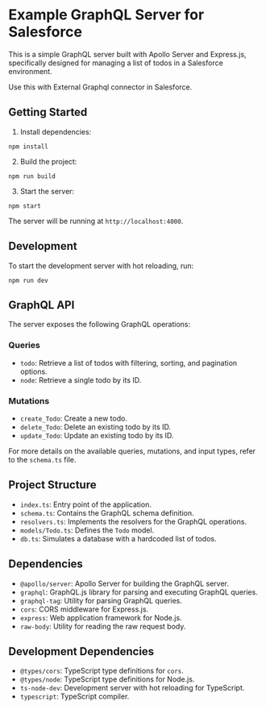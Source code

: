 # Example GraphQL Server for Salesforce

This is a simple GraphQL server built with Apollo Server and Express.js, specifically designed for managing a list of todos in a Salesforce environment.

Use this with External Graphql connector in Salesforce.


## Getting Started

1. Install dependencies:

```
npm install
```

2. Build the project:

```
npm run build
```

3. Start the server:

```
npm start
```

The server will be running at `http://localhost:4000`.

## Development

To start the development server with hot reloading, run:

```
npm run dev
```

## GraphQL API

The server exposes the following GraphQL operations:

### Queries

- `todo`: Retrieve a list of todos with filtering, sorting, and pagination options.
- `node`: Retrieve a single todo by its ID.

### Mutations

- `create_Todo`: Create a new todo.
- `delete_Todo`: Delete an existing todo by its ID.
- `update_Todo`: Update an existing todo by its ID.

For more details on the available queries, mutations, and input types, refer to the `schema.ts` file.

## Project Structure

- `index.ts`: Entry point of the application.
- `schema.ts`: Contains the GraphQL schema definition.
- `resolvers.ts`: Implements the resolvers for the GraphQL operations.
- `models/Todo.ts`: Defines the `Todo` model.
- `db.ts`: Simulates a database with a hardcoded list of todos.

## Dependencies

- `@apollo/server`: Apollo Server for building the GraphQL server.
- `graphql`: GraphQL.js library for parsing and executing GraphQL queries.
- `graphql-tag`: Utility for parsing GraphQL queries.
- `cors`: CORS middleware for Express.js.
- `express`: Web application framework for Node.js.
- `raw-body`: Utility for reading the raw request body.

## Development Dependencies

- `@types/cors`: TypeScript type definitions for `cors`.
- `@types/node`: TypeScript type definitions for Node.js.
- `ts-node-dev`: Development server with hot reloading for TypeScript.
- `typescript`: TypeScript compiler.
